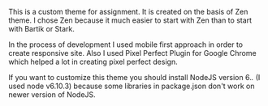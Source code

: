 This is a custom theme for assignment.
It is created on the basis of Zen theme.
I chose Zen because it much easier to start with Zen than to start with Bartik or Stark.

In the process of development I used mobile first approach in order to create responsive site.
Also I used Pixel Perfect Plugin for Google Chrome which helped a lot in creating pixel perfect design.

If you want to customize this theme you should install NodeJS version 6.*.* (I used node v6.10.3) because some libraries in package.json don't work on newer version of NodeJS.

